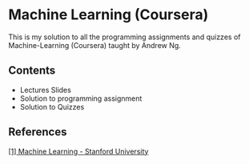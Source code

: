 # Machine Learning (Coursera)
This is my solution to all the programming assignments and quizzes of Machine-Learning (Coursera) taught by Andrew Ng.

## Contents
* Lectures Slides
* Solution to programming assignment
* Solution to Quizzes

## References
[[1] Machine Learning - Stanford University](https://www.coursera.org/learn/machine-learning)
